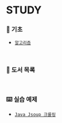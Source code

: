 # STUDY 

### 📝 기초
  - [`알고리즘`](https://github.com/JuHyun419/study/tree/master/Algorithm)



<br>

### 📗 도서 목록

<br>


### ⌨️ 실습 예제
  - [`Java Jsoup 크롤링`](https://github.com/JuHyun419/study/tree/master/java-example/inflearn-crawling-jsoup)


<br>

